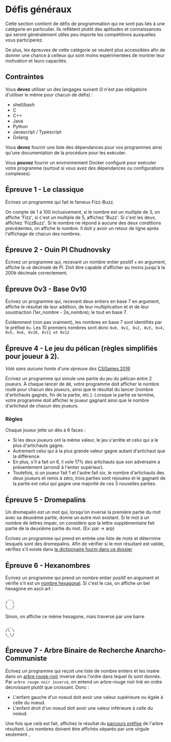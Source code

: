 # Défis généraux

Cette section contient de défis de programmation qui ne sont pas liés à une catégorie en particulier. Ils reflètent plutôt des aptitudes et connaissances qui seront généralement utiles peu importe les compétitions auxquelles vous participerez.

De plus, les épreuves de cette catégorie se veulent plus accessibles afin de donner une chance à celleux qui sont moins expérimentées de montrer leur motivation et leurs capacités.

## Contraintes

Vous **devez** utiliser un des langages suivant (il n'est pas obligatoire d'utiliser le même pour chacun de défis) :

- shell/bash
- C
- C++
- Java
- Python
- Javascript / Typescript
- Golang

Vous **devez** fournir une liste des dépendances pour vos programmes ainsi qu'une documentation de la procédure pour les exécuter.

Vous **pouvez** fournir un environnement Docker configuré pour exécuter votre programme (surtout si vous avez des dépendances ou configurations complexes).

## Épreuve 1 - Le classique

Écrivez un programme qui fait le fameux Fizz-Buzz.

On compte de 1 à 100 inclusivement, si le nombre est un multiple de 3, on affiche 'Fizz', si c'est un multiple de 5, affichez 'Buzz'. Si c'est les deux, affichez 'FizzBuzz'. Si le nombre ne répond à aucune des deux conditions précédentes, on affiche le nombre. Il doit y avoir un retour de ligne après l'affichage de chacun des nombres.

## Épreuve 2 - Ouin PI Chudnovsky

Écrivez un programme qui, recevant un nombre entier positif `x` en argument, affiche la `x`è décimale de PI. Doit être capable d'afficher au moins jusqu'à la 200è décimale correctement.

## Épreuve 0v3 - Base 0v10

Écrivez un programme qui, recevant deux entiers en base 7 en argument, affiche le résultat de leur addition, de leur multiplication et et de leur soustraction (1er_nombre - 2e_nombre); le tout en base 7.

Évidemment (non pas vraiment), les nombres en base 7 sont identifiés par le préfixe `0v`. Les 10 premiers nombres sont donc `0v0, 0v1, 0v2, 0v3, 0v4, 0v5, 0v6, 0v10, 0v11 et 0v12`

## Épreuve 4 - Le jeu du pélican (règles simplifiés pour joueur à 2).

*Volé sans aucune honte d'une épreuve des* [CSGames 2016](https://github.com/R4PaSs/csgames2016_xp)

Écrivez un programme qui simule une partie du jeu du pélican entre 2 joueurs. À chaque lancer de dé, votre programme doit afficher le nombre roulé pour chacun des joueurs, ainsi que le résultat du lancer (nombre d'artichauts gagnés, fin de la partie, etc.). Lorsque la partie se termine, votre programme doit afficher le joueur gagnant ainsi que le nombre d'artichaut de chacun des joueurs.

### Règles

Chaque joueur jette un dès à 6 faces :

- Si les deux joueurs ont la même valeur, le jeu s'arrête et celui qui a le plus d'artichauts gagne.
- Autrement celui qui à la plus grande valeur gagne autant d'artichaut que la différence.
- En plus, s'il a fait un 6, il vole 17% des artichauts que son adversaire a présentement (arrondi à l'entier supérieur).
- Toutefois, si un joueur fait 1 et l'autre fait six, le nombre d'artichauts des deux joueurs et remis à zéro, trois parties sont rejouées et le gagnant de la partie est celui qui gagne une majorité de ces 3 nouvelles parties.

## Épreuve 5 - Dromepalins

Un dromepalin est un mot qui, lorsqu'on inverse la première partie du mot avec sa deuxième partie, donne un autre mot existant. Si le mot à un nombre de lettres impair, on considère que la lettre supplémentaire fait partie de la deuxième partie du mot. (Ex: par -> arp)

Écrivez un programme qui prend en entrée une liste de mots et détermine lesquels sont des dromepalins. Afin de vérifier si le mot résultant est valide, vérifiez s'il existe dans [le dictionnaire fourni dans ce dossier](./dictionnaire_francais)

## Épreuve 6 - Hexanombres

Écrivez un programme qui prend un nombre entier positif en argument et vérifie s'il est un [nombre hexagonal](https://fr.wikipedia.org/wiki/Nombre_hexagonal).
Si c'est le cas, on affiche un bel hexagone en ascii art :

```
 __
/  \
\__/
```

Sinon, on affiche ce même hexagone, mais traversé par une barre

```
 __
/\ \
\_\/

```

## Épreuve 7 - Arbre Binaire de Recherche Anarcho-Communiste

Écrivez un programme qui reçoit une liste de nombre entiers et les insère dans un [arbre rouge-noir](https://fr.wikipedia.org/wiki/Arbre_bicolore) inversé dans l'ordre dans lequel ils sont donnés. Par `arbre rouge-noir inversé`, on entend un arbre-rouge noir trié en ordre décroissant plutôt que croissant. Donc :

- L'enfant gauche d'un noeud doit avoir une valeur supérieure ou égale à celle du noeud.
- L'enfant droit d'un noeud doit avoir une valeur inférieure à celle du noeud.

Une fois que celà est fait, affichez le résultat du [parcours préfixe](https://fr.wikipedia.org/wiki/Arbre_binaire#Parcours_pr%C3%A9fixe,_infixe_et_postfixe) de l'arbre résultant. Les nombres doivent être affichés séparés par une virgule seulement `,`
